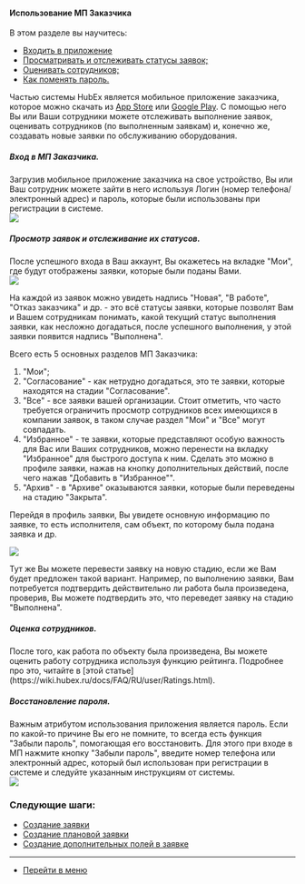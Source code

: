 #### Использование МП Заказчика
В этом разделе вы научитесь:
<html>
  <meta charset="utf-8">
  <title>Быстрый переход внутри документа</title>
 <ul>
       <li><a href="#custappp1">Входить в приложение</a></li>
       <li><a href="#custappp2">Просматривать и отслеживать статусы заявок;</a></li>
       <li><a href="#custappp3">Оценивать сотрудников;</a></li>
       <li><a href="#custappp4">Как поменять пароль.</a></li>
 </ul>
</html>

Частью системы HubEx является мобильное приложение заказчика, которое можно скачать из [App Store](https://itunes.apple.com/ru/app//id1386688688?mt=8) или [Google Play](https://play.google.com/store/apps/details?id=ru.hubex.engineer). С помощью него Вы или Ваши сотрудники можете отслеживать выполнение заявок, оценивать сотрудников (по выполненным заявкам) и, конечно же, создавать новые заявки по обслуживанию оборудования.

<h5 id="#custappp1">Вход в МП Заказчика.</h5>
Загрузив мобильное приложение заказчика на свое устройство, Вы или Ваш сотрудник можете зайти в него используя Логин (номер телефона/электронный адрес) и пароль, которые были использованы при регистрации в системе.

<div>
  <img  style="margin: 0 auto; display: block; max-width: 100%;" src="/attachments/images/FAQ/USER/CustomerApp/custapp1.jpg" />
</div>

<h5 id="#custappp1">Просмотр заявок и отслеживание их статусов.</h5>
После успешного входа в Ваш аккаунт, Вы окажетесь на вкладке "Мои", где будут отображены заявки, которые были поданы Вами.

<div>
  <img  style="margin: 0 auto; display: block; max-width: 100%;" src="/attachments/images/FAQ/USER/CustomerApp/custapp2.jpg" />
</div>

На каждой из заявок можно увидеть надпись "Новая", "В работе", "Отказ заказчика" и др. - это всё статусы заявки, которые позволят Вам и Вашем сотрудникам понимать, какой текущий статус выполнения заявки, как несложно догадаться, после успешного выполнения, у этой заявки появится надпись "Выполнена".

Всего есть 5 основных разделов МП Заказчика:
<ol>
<li>"Мои";</li>
<li>"Согласование" - как нетрудно догадаться, это те заявки, которые находятся на стадии "Согласование".</li>
<li>"Все" - все заявки вашей организации. Стоит отметить, что часто требуется ограничить просмотр сотрудников всех имеющихся в компании заявок, в таком случае раздел "Мои" и "Все" могут совпадать.</li>
<li>"Избранное" - те заявки, которые представляют особую важность для Вас или Ваших сотрудников, можно перенести на вкладку "Избранное" для быстрого доступа к ним. Сделать это можно в профиле заявки, нажав на кнопку дополнительных действий, после чего нажав "Добавить в "Избранное"".</li>
<li>"Архив" - в "Архиве" оказываются заявки, которые были переведены на стадию "Закрыта".</li>
</ol>

Перейдя в профиль заявки, Вы увидете основную информацию по заявке, то есть исполнителя, сам объект, по которому была подана заявка и др.

<div>
  <img  style="margin: 0 auto; display: block; max-width: 100%;" src="/attachments/images/FAQ/USER/CustomerApp/custapp3.jpg" />
</div>

Тут же Вы можете перевести заявку на новую стадию, если же Вам будет предложен такой вариант. Например, по выполнению заявки, Вам потребуется подтвердить действительно ли работа была произведена, проверив, Вы можете подтвердить это, что переведет заявку на стадию "Выполнена".

<h5 id="#custappp3">Оценка сотрудников.</h5>
После того, как работа по объекту была произведена, Вы можете оценить работу сотрудника используя функцию рейтинга. Подробнее про это, читайте в [этой статье](https://wiki.hubex.ru/docs/FAQ/RU/user/Ratings.html).

<h5 id="#custappp4">Восстановление пароля.</h5>
Важным атрибутом использования приложения является пароль. Если по какой-то причине Вы его не помните, то всегда есть функция "Забыли пароль", помогающая его восстановить. Для этого при входе в МП нажмите кнопку "Забыли пароль", введите номер телефона или электронный адрес, который был использован при регистрации в системе и следуйте указанным инструкциям от системы.

<div>
  <img  style="margin: 0 auto; display: block; max-width: 100%;" src="/attachments/images/FAQ/USER/CustomerApp/custapp4.jpg" />
</div>



### Следующие шаги:
- [Создание заявки](./CreatingTicket.md)
- [Создание плановой заявки](./PlannedTickets.md)
- [Создание дополнительных полей в заявке](./AdditionalFields.md)


___
- [Перейти в меню](http://wiki.hubex.ru)
